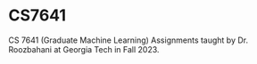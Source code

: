# CS7641
CS 7641 (Graduate Machine Learning) Assignments taught by Dr. Roozbahani at Georgia Tech in Fall 2023.

